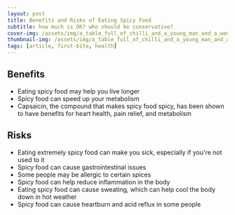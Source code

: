 ```yaml
---
layout: post
title: Benefits and Risks of Eating Spicy Food
subtitle: how much is OK? who should be conservative?
cover-img: /assets/img/a_table_full_of_chilli_and_a_young_man_and_a_woman_.png 
thumbnail-img: /assets/img/a_table_full_of_chilli_and_a_young_man_and_a_woman_.png 
tags: [article, first-bite, health]
---
```


## Benefits

- Eating spicy food may help you live longer
- Spicy food can speed up your metabolism
- Capsaicin, the compound that makes spicy food spicy, has been shown to have benefits for heart health, pain relief, and metabolism

## Risks

- Eating extremely spicy food can make you sick, especially if you're not used to it
- Spicy food can cause gastrointestinal issues
- Some people may be allergic to certain spices
- Spicy food can help reduce inflammation in the body
- Eating spicy food can cause sweating, which can help cool the body down in hot weather
- Spicy food can cause heartburn and acid reflux in some people
